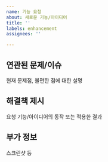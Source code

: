 ```yaml
---
name: 기능 요청
about: 새로운 기능/아이디어
title: ''
labels: enhancement
assignees: ''

---
```


## 연관된 문제/이슈
 현재 문제점, 불편한 점에 대한 설명

## 해결책 제시
 요청 기능/아이디어의 동작 또는 적용한 결과

## 부가 정보
 스크린샷 등
